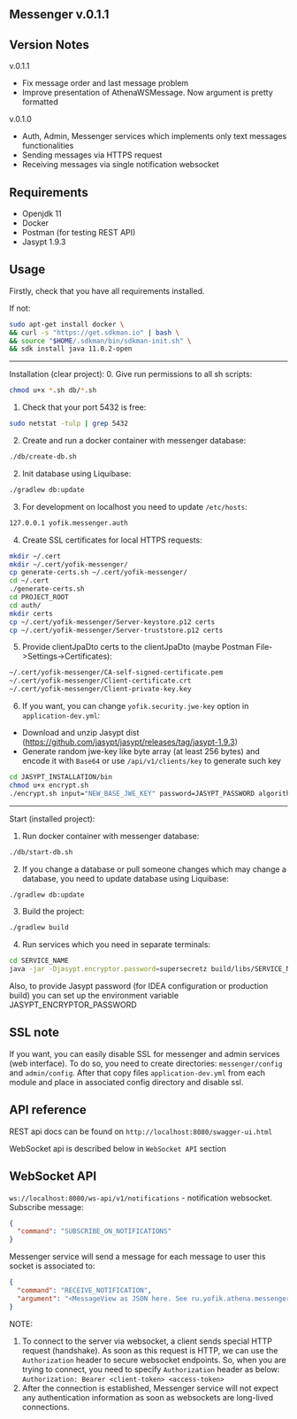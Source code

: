 ## Messenger v.0.1.1

## Version Notes
v.0.1.1
- Fix message order and last message problem
- Improve presentation of AthenaWSMessage. Now argument is pretty formatted

v.0.1.0
- Auth, Admin, Messenger services which implements only text messages functionalities
- Sending messages via HTTPS request
- Receiving messages via single notification websocket

## Requirements

- Openjdk 11
- Docker
- Postman (for testing REST API)
- Jasypt 1.9.3

## Usage

Firstly, check that you have all requirements installed.

If not:
```bash
sudo apt-get install docker \
&& curl -s "https://get.sdkman.io" | bash \
&& source "$HOME/.sdkman/bin/sdkman-init.sh" \
&& sdk install java 11.0.2-open
```

----

Installation (clear project):
0. Give run permissions to all sh scripts:
```bash
chmod u+x *.sh db/*.sh
```
1. Check that your port 5432 is free:
```bash
sudo netstat -tulp | grep 5432
```
2. Create and run a docker container with messenger database:
```bash
./db/create-db.sh
```
2. Init database using Liquibase:
```bash
./gradlew db:update
```
3. For development on localhost you need to update `/etc/hosts`:
```bash
127.0.0.1 yofik.messenger.auth
```
4. Create SSL certificates for local HTTPS requests:
```bash
mkdir ~/.cert
mkdir ~/.cert/yofik-messenger/
cp generate-certs.sh ~/.cert/yofik-messenger/
cd ~/.cert
./generate-certs.sh
cd PROJECT_ROOT
cd auth/
mkdir certs
cp ~/.cert/yofik-messenger/Server-keystore.p12 certs
cp ~/.cert/yofik-messenger/Server-truststore.p12 certs
```
5. Provide clientJpaDto certs to the clientJpaDto (maybe Postman File->Settings->Certificates):
```bash
~/.cert/yofik-messenger/CA-self-signed-certificate.pem
~/.cert/yofik-messenger/Client-certificate.crt
~/.cert/yofik-messenger/Client-private-key.key
```
6. If you want, you can change `yofik.security.jwe-key` option in `application-dev.yml`:
- Download and unzip Jasypt dist (https://github.com/jasypt/jasypt/releases/tag/jasypt-1.9.3)
- Generate random jwe-key like byte array (at least 256 bytes) and encode it with `Base64` 
or use `/api/v1/clients/key` to generate such key
```bash
cd JASYPT_INSTALLATION/bin
chmod u+x encrypt.sh
./encrypt.sh input="NEW_BASE_JWE_KEY" password=JASYPT_PASSWORD algorithm=PBEWithMD5AndDES
```
----

Start (installed project):
1. Run docker container with messenger database:
```bash
./db/start-db.sh
```
2. If you change a database or pull someone changes which may change a database, you need to update
database using Liquibase:
```bash
./gradlew db:update
```
3. Build the project:
```bash
./gradlew build
```
4. Run services which you need in separate terminals:
```bash
cd SERVICE_NAME
java -jar -Djasypt.encryptor.password=supersecretz build/libs/SERVICE_NAME-VERSION.war
```
Also, to provide Jasypt password (for IDEA configuration or production build) you can set up the environment
variable JASYPT_ENCRYPTOR_PASSWORD

## SSL note

If you want, you can easily disable SSL for messenger and admin services (web interface). To do so, you need 
to create directories: `messenger/config` and `admin/config`. After that copy files `application-dev.yml` from 
each module and place in associated config directory and disable ssl.

## API reference

REST api docs can be found on `http://localhost:8080/swagger-ui.html`

WebSocket api is described below in `WebSocket API` section

## WebSocket API

`ws://localhost:8080/ws-api/v1/notifications` - notification websocket.
Subscribe message:
```json
{
  "command": "SUBSCRIBE_ON_NOTIFICATIONS"
}
```

Messenger service will send a message for each message to user this socket is associated to:
```json
{
  "command": "RECEIVE_NOTIFICATION",
  "argument": "<MessageView as JSON here. See ru.yofik.athena.messenger.context.chat.view.MessageView> Example: {id:26,text:Hello, world!,senderId:14,chatId:19,date:2022-04-09T16:06:25.998397} "
}
```

NOTE:
1. To connect to the server via websocket, a client sends special HTTP request (handshake). As soon as this
request is HTTP, we can use the `Authorization` header to secure websocket endpoints. So, when you are trying to 
connect, you need to specify `Authorization` header as below:
`Authorization: Bearer <client-token> <access-token>`
2. After the connection is established, Messenger service will not expect any authentication information as soon as 
websockets are long-lived connections.

